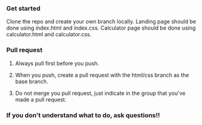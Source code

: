 ### Get started
Clone the repo and  create your own branch locally.
Landing page should be done using index.html and index.css.
Calculator page should be done using calculator.html and calculator.css.

### Pull request
1. Always pull first before you push.

2. When you push, create a pull request with the html/css branch as the base branch. 

3. Do not merge you pull request, just indicate in the group that you've made a pull request.

### If you don't understand what to do, ask questions!!
